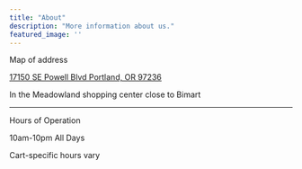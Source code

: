 ```yaml
---
title: "About"
description: "More information about us."
featured_image: ''
---
```


Map of address

[17150 SE Powell Blvd Portland, OR 97236](https://goo.gl/maps/2NNtmKftE95niWuq7)

In the Meadowland shopping center close to Bimart

---

Hours of Operation

10am-10pm All Days

Cart-specific hours vary
